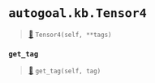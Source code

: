 # `autogoal.kb.Tensor4`

> [📝](https://github.com/autogal/autogoal/blob/main/autogoal/kb/_data.py#L481)
> `Tensor4(self, **tags)`

### `get_tag`

> [📝](https://github.com/autogoal/autogoal/blob/main/autogoal/kb/_data.py#L283)
> `get_tag(self, tag)`

